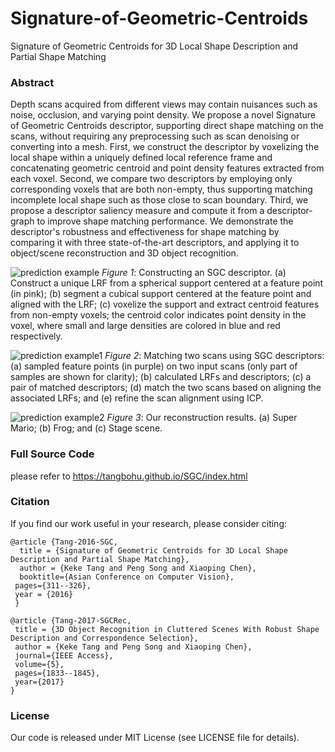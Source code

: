 # Signature-of-Geometric-Centroids
Signature of Geometric Centroids for 3D Local Shape Description and Partial Shape Matching


### Abstract
Depth scans acquired from different views may contain nuisances such as noise, occlusion, and varying point density. We propose a novel Signature of Geometric Centroids descriptor, supporting direct shape matching on the scans, without requiring any preprocessing such as scan denoising or converting into a mesh. First, we construct the descriptor by voxelizing the local shape within a uniquely defined local reference frame and concatenating geometric centroid and point density features extracted from each voxel. Second, we compare two descriptors by employing only corresponding voxels that are both non-empty, thus supporting matching incomplete local shape such as those close to scan boundary. Third, we propose a descriptor saliency measure and compute it from a descriptor-graph to improve shape matching performance. We demonstrate the descriptor's robustness and effectiveness for shape matching by comparing it with three state-of-the-art descriptors, and applying it to object/scene reconstruction and 3D object recognition.


![prediction example](https://tangbohu.github.io/SGC/images/desc_constru.png)
*Figure 1*: Constructing an SGC descriptor. (a) Construct a unique LRF from a spherical support centered at a feature point (in pink); (b) segment a cubical support centered at the feature point and aligned with the LRF; (c) voxelize the support and extract centroid features from non-empty voxels; the centroid color indicates point density in the voxel, where small and large densities are colored in blue and red respectively.



![prediction example1](https://tangbohu.github.io/SGC/images/match_pipeline.png)
*Figure 2*: Matching two scans using SGC descriptors: (a) sampled feature points (in purple) on two input scans (only part of samples are shown for clarity); (b) calculated LRFs and descriptors; (c) a pair of matched descriptors; (d) match the two scans based on aligning the associated LRFs; and (e) refine the scan alignment using ICP.



![prediction example2](https://tangbohu.github.io/SGC/images/app_reconstru.png)
*Figure 3*: Our reconstruction results. (a) Super Mario; (b) Frog; and (c) Stage scene.


### Full Source Code
please refer to https://tangbohu.github.io/SGC/index.html

### Citation
If you find our work useful in your research, please consider citing:

    @article {Tang-2016-SGC,
      title = {Signature of Geometric Centroids for 3D Local Shape Description and Partial Shape Matching},
      author = {Keke Tang and Peng Song and Xiaoping Chen},
      booktitle={Asian Conference on Computer Vision},
     pages={311--326},
     year = {2016}
     }

    @article {Tang-2017-SGCRec,
     title = {3D Object Recognition in Cluttered Scenes With Robust Shape Description and Correspondence Selection},
     author = {Keke Tang and Peng Song and Xiaoping Chen},
     journal={IEEE Access},
     volume={5},
     pages={1833--1845},
     year={2017}
    }
    
### License
Our code is released under MIT License (see LICENSE file for details).
